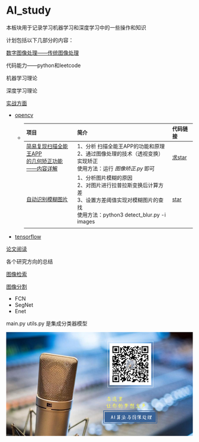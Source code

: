 # AI_study
本板块用于记录学习机器学习和深度学习中的一些操作和知识

计划包括以下几部分的内容：

[数字图像处理——传统图像处理](https://github.com/DWCTOD/AI_study/tree/master/%E5%90%88%E6%A0%BC%E7%9A%84CV%E5%B7%A5%E7%A8%8B%E5%B8%88/%E6%95%B0%E5%AD%97%E5%9B%BE%E5%83%8F%E5%A4%84%E7%90%86%E7%AF%87)

代码能力——python和leetcode

机器学习理论

深度学习理论

[实战方面](https://github.com/DWCTOD/AI_study/tree/master/%E5%90%88%E6%A0%BC%E7%9A%84CV%E5%B7%A5%E7%A8%8B%E5%B8%88/%E5%AE%9E%E6%88%98%E7%AF%87)

- [opencv](https://github.com/DWCTOD/AI_study/tree/master/%E5%90%88%E6%A0%BC%E7%9A%84CV%E5%B7%A5%E7%A8%8B%E5%B8%88/%E5%AE%9E%E6%88%98%E7%AF%87/opencv)

  - | 项目                                                         | 简介                                                         | 代码链接                                                     |
    | ------------------------------------------------------------ | :----------------------------------------------------------- | ------------------------------------------------------------ |
    | [简易复现扫描全能王APP<br>的几何矫正功能<br>——内容详解](https://mp.weixin.qq.com/s?__biz=MzU4NTY4Mzg1Mw==&mid=2247485094&idx=1&sn=f070ff1265b8536129974543f18e6723&chksm=fd878044caf009527382a3aa74b4cbb6315fa8799d1c3ad1e9da7fa22634121e82dedda87c01&token=1964235149&lang=zh_CN#rd) | 1、分析 扫描全能王APP的功能和原理<br>2、通过图像处理的技术（透视变换）实现矫正<br>使用方法：运行 *图像矫正.py* 即可 | [求star](https://github.com/DWCTOD/AI_study/blob/master/%E5%90%88%E6%A0%BC%E7%9A%84CV%E5%B7%A5%E7%A8%8B%E5%B8%88/%E5%AE%9E%E6%88%98%E7%AF%87/opencv/%EF%BC%88%E4%B8%80%EF%BC%89%E5%9B%BE%E5%83%8F%E6%89%AB%E6%8F%8F%E5%8A%9F%E8%83%BD%E2%80%94%E2%80%94%E5%87%A0%E4%BD%95%E7%9F%AB%E6%AD%A3/%E5%9B%BE%E5%83%8F%E7%9F%AB%E6%AD%A3.py) |
    | [自动识别模糊图片](https://mp.weixin.qq.com/s?__biz=MzU4NTY4Mzg1Mw==&mid=2247485111&idx=1&sn=14dea49b6734d8b0022de1f37c00b0df&chksm=fd878055caf00943c1260c41e56789976fa44308b987699b313cf56d084d37891efe32d2a2cb&token=1298394169&lang=zh_CN#rd) | 1、分析图片模糊的原因<br>2、对图片进行拉普拉斯变换后计算方差<br>3、设置方差阈值实现对模糊图片的查找<br>使用方法：python3  detect_blur.py -i images | [star](https://github.com/DWCTOD/AI_study/tree/master/%E5%90%88%E6%A0%BC%E7%9A%84CV%E5%B7%A5%E7%A8%8B%E5%B8%88/%E5%AE%9E%E6%88%98%E7%AF%87/opencv/%EF%BC%88%E4%BA%8C%EF%BC%89%E6%A8%A1%E7%B3%8A%E5%9B%BE%E5%83%8F%E6%A3%80%E6%B5%8B) |
    |                                                              |                                                              |                                                              |

  

- [tensorflow](https://github.com/DWCTOD/AI_study/tree/master/%E5%90%88%E6%A0%BC%E7%9A%84CV%E5%B7%A5%E7%A8%8B%E5%B8%88/%E5%AE%9E%E6%88%98%E7%AF%87/tensorflow)

[论文阅读](https://github.com/DWCTOD/AI_study/tree/master/%E5%90%88%E6%A0%BC%E7%9A%84CV%E5%B7%A5%E7%A8%8B%E5%B8%88/%E8%AE%BA%E6%96%87%E9%98%85%E8%AF%BB%E7%AF%87)



各个研究方向的总结

[图像检索](https://github.com/DWCTOD/AI_study/tree/master/%E5%90%88%E6%A0%BC%E7%9A%84CV%E5%B7%A5%E7%A8%8B%E5%B8%88/%E5%9B%BE%E5%83%8F%E6%A3%80%E7%B4%A2)

[图像分割](https://github.com/DWCTOD/AI_study/tree/master/%E5%90%88%E6%A0%BC%E7%9A%84CV%E5%B7%A5%E7%A8%8B%E5%B8%88/%E5%9B%BE%E5%83%8F%E5%88%86%E5%89%B2)

- FCN
- SegNet
- Enet

main.py utils.py 是集成分类器模型

![](./AI_study.jpg)

